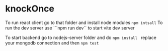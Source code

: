 # knockOnce

To run react client go to that folder and install node modules
```npm intsall```
To run the dev server use ```npm run dev`` to start vite dev server

To start backend go to nodejs-server folder and do ```npm install ```
replace your mongodb connection and then ```npm test```

